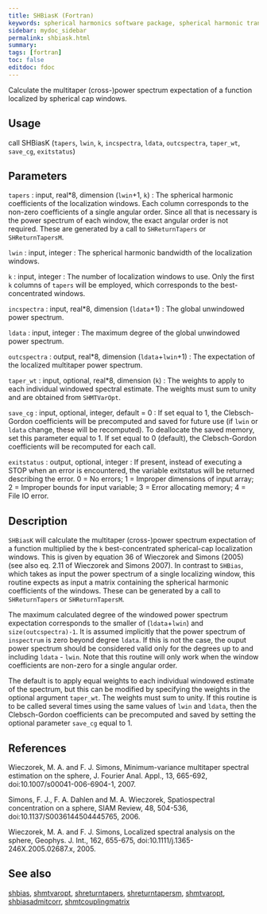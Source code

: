 ```yaml
---
title: SHBiasK (Fortran)
keywords: spherical harmonics software package, spherical harmonic transform, legendre functions, multitaper spectral analysis, fortran, Python, gravity, magnetic field
sidebar: mydoc_sidebar
permalink: shbiask.html
summary:
tags: [fortran]
toc: false
editdoc: fdoc
---
```


Calculate the multitaper (cross-)power spectrum expectation of a function localized by spherical cap windows.

## Usage

call SHBiasK (`tapers`, `lwin`, `k`, `incspectra`, `ldata`, `outcspectra`, `taper_wt`, `save_cg`, `exitstatus`)

## Parameters

`tapers` : input, real\*8, dimension (`lwin`+1, `k`)
:   The spherical harmonic coefficients of the localization windows. Each column corresponds to the non-zero coefficients of a single angular order. Since all that is necessary is the power spectrum of each window, the exact angular order is not required. These are generated by a call to `SHReturnTapers` or `SHReturnTapersM`.

`lwin` : input, integer
:   The spherical harmonic bandwidth of the localization windows.

`k` : input, integer
:   The number of localization windows to use. Only the first `k` columns of `tapers` will be employed, which corresponds to the best-concentrated windows.

`incspectra` : input, real\*8, dimension (`ldata`+1)
:   The global unwindowed power spectrum.

`ldata` : input, integer
:   The maximum degree of the global unwindowed power spectrum.

`outcspectra` : output, real\*8, dimension (`ldata`+`lwin`+1)
:   The expectation of the localized multitaper power spectrum.

`taper_wt` : input, optional, real\*8, dimension (`k`)
:   The weights to apply to each individual windowed spectral estimate. The weights must sum to unity and are obtained from `SHMTVarOpt`.

`save_cg` : input, optional, integer, default = 0
:   If set equal to 1, the Clebsch-Gordon coefficients will be precomputed and saved for future use (if `lwin` or `ldata` change, these will be recomputed). To deallocate the saved memory, set this parameter equal to 1. If set equal to 0 (default), the Clebsch-Gordon coefficients will be recomputed for each call.

`exitstatus` : output, optional, integer
:   If present, instead of executing a STOP when an error is encountered, the variable exitstatus will be returned describing the error. 0 = No errors; 1 = Improper dimensions of input array; 2 = Improper bounds for input variable; 3 = Error allocating memory; 4 = File IO error.

## Description

`SHBiasK` will calculate the multitaper (cross-)power spectrum expectation of a function multiplied by the `k` best-concentrated spherical-cap localization windows. This is given by equation 36 of Wieczorek and Simons (2005) (see also eq. 2.11 of Wieczorek and Simons 2007). In contrast to `SHBias`, which takes as input the power spectrum of a single localizing window, this routine expects as input a matrix containing the spherical harmonic coefficients of the windows. These can be generated by a call to `SHReturnTapers` or `SHReturnTapersM`.

The maximum calculated degree of the windowed power spectrum expectation corresponds to the smaller of (`ldata`+`lwin`) and `size(outcspectra)-1`. It is assumed implicitly that the power spectrum of `inspectrum` is zero beyond degree `ldata`. If this is not the case, the ouput power spectrum should be considered valid only for the degrees up to and including `ldata` - `lwin`. Note that this routine will only work when the window coefficients are non-zero for a single angular order.

The default is to apply equal weights to each individual windowed estimate of the spectrum, but this can be modified by specifying the weights in the optional argument `taper_wt`. The weights must sum to unity. If this routine is to be called several times using the same values of `lwin` and `ldata`, then the Clebsch-Gordon coefficients can be precomputed and saved by setting the optional parameter `save_cg` equal to 1.

## References

Wieczorek, M. A. and F. J. Simons, Minimum-variance multitaper spectral estimation on the sphere, J. Fourier Anal. Appl., 13, 665-692, doi:10.1007/s00041-006-6904-1, 2007.

Simons, F. J., F. A. Dahlen and M. A. Wieczorek, Spatiospectral concentration on a sphere, SIAM Review, 48, 504-536, doi:10.1137/S0036144504445765, 2006.

Wieczorek, M. A. and F. J. Simons, Localized spectral analysis on the sphere, 
Geophys. J. Int., 162, 655-675, doi:10.1111/j.1365-246X.2005.02687.x, 2005.

## See also

[shbias](shbias.html), [shmtvaropt](shmtvaropt.html), [shreturntapers](shreturntapers.html), [shreturntapersm](shreturntapersm.html), [shmtvaropt](shmtvaropt.html), [shbiasadmitcorr](shbiasadmitcorr.html), [shmtcouplingmatrix](shmtcouplingmatrix.html)
